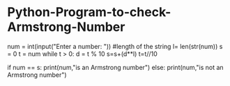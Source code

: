 # Python-Program-to-check-Armstrong-Number 
num = int(input("Enter a number: "))
#length of the string 
l= len(str(num))
s = 0
t = num
while t > 0:
   d = t % 10
   s=s+(d**l)
    t=t//10
   
if num == s:
   print(num,"is an Armstrong number")
else:
   print(num,"is not an Armstrong number")
  
